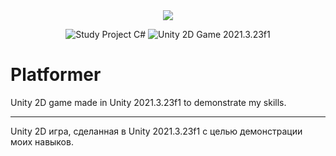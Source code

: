 <div align = "center">
<img src="Assets/Screenshot.gif"/>
</div>

<p align="center">
<img src="https://img.shields.io/badge/Study%20Project-C%20Sharp-green.svg" alt="Study Project C#"/>
<img src="https://img.shields.io/badge/Unity%202D%20Game-2021.3.23f1-blue.svg" alt="Unity 2D Game 2021.3.23f1"/>
</a>
</p>

# Platformer

Unity 2D game made in Unity 2021.3.23f1 to demonstrate my skills.

<hr/>

Unity 2D игра, сделанная в Unity 2021.3.23f1 с целью демонстрации моих навыков.
